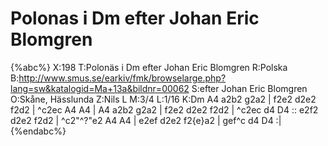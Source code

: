 # Polonas i Dm efter Johan Eric Blomgren

{%abc%}
X:198
T:Polonäs i Dm efter Johan Eric Blomgren
R:Polska
B:http://www.smus.se/earkiv/fmk/browselarge.php?lang=sw&katalogid=Ma+13a&bildnr=00062
S:efter Johan Eric Blomgren
O:Skåne, Hässlunda
Z:Nils L
M:3/4
L:1/16
K:Dm
A4 a2b2 g2a2 | f2e2 d2e2 f2d2 | ^c2ec A4 A4 | A4 a2b2 g2a2 | f2e2 d2e2 f2d2 | ^c2ec d4 D4 ::
e2f2 d2e2 f2d2 | ^c2"^?"e2 A4 A4 | e2ef d2e2 f2{e}a2 | gef^c d4 D4 :| 
{%endabc%}
